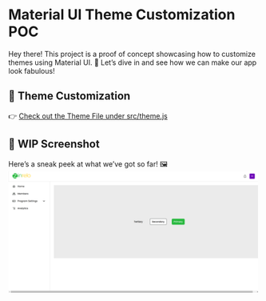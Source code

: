 # Material UI Theme Customization POC

Hey there! This project is a proof of concept showcasing how to customize themes using Material UI. 🎨 Let’s dive in and see how we can make our app look fabulous!


## 🎨 Theme Customization

👉 [Check out the Theme File under src/theme.js](src/theme.js)

## 📸 WIP Screenshot

Here’s a sneak peek at what we’ve got so far! 🖼️
<img src="./media/images/capture.png" alt="image_name png" width="500"/>  

